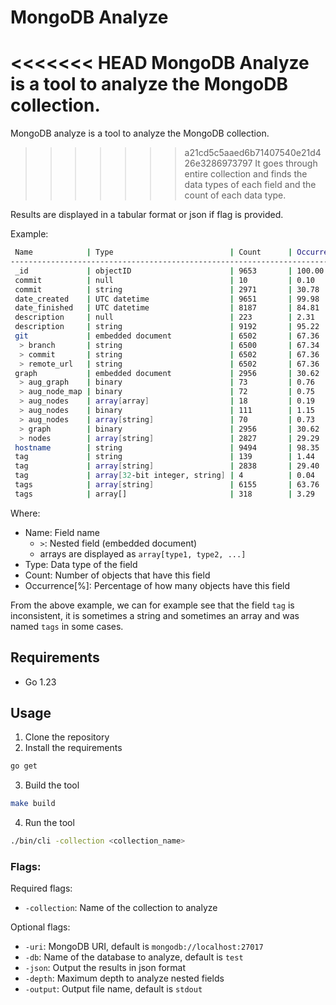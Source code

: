 # MongoDB Analyze

<<<<<<< HEAD
MongoDB Analyze is a tool to analyze the MongoDB collection.
=======
MongoDB analyze is a tool to analyze the MongoDB collection.
>>>>>>> a21cd5c5aaed6b71407540e21d426e3286973797
It goes through entire collection and finds the data types of each field and the count of each data type.

Results are displayed in a tabular format or json if flag is provided.

Example:
```bash
 Name            | Type                          | Count      | Occurrence[%]
-------------------------------------------------------------------------------
 _id             | objectID                      | 9653       | 100.00
 commit          | null                          | 10         | 0.10
 commit          | string                        | 2971       | 30.78
 date_created    | UTC datetime                  | 9651       | 99.98
 date_finished   | UTC datetime                  | 8187       | 84.81
 description     | null                          | 223        | 2.31
 description     | string                        | 9192       | 95.22
 git             | embedded document             | 6502       | 67.36
  > branch       | string                        | 6500       | 67.34
  > commit       | string                        | 6502       | 67.36
  > remote_url   | string                        | 6502       | 67.36
 graph           | embedded document             | 2956       | 30.62
  > aug_graph    | binary                        | 73         | 0.76
  > aug_node_map | binary                        | 72         | 0.75
  > aug_nodes    | array[array]                  | 18         | 0.19
  > aug_nodes    | binary                        | 111        | 1.15
  > aug_nodes    | array[string]                 | 70         | 0.73
  > graph        | binary                        | 2956       | 30.62
  > nodes        | array[string]                 | 2827       | 29.29
 hostname        | string                        | 9494       | 98.35
 tag             | string                        | 139        | 1.44
 tag             | array[string]                 | 2838       | 29.40
 tag             | array[32-bit integer, string] | 4          | 0.04
 tags            | array[string]                 | 6155       | 63.76
 tags            | array[]                       | 318        | 3.29
```
Where:
- Name: Field name
   - ` > `: Nested field (embedded document)
   - arrays are displayed as `array[type1, type2, ...]`
- Type: Data type of the field
- Count: Number of objects that have this field
- Occurrence[%]: Percentage of how many objects have this field

From the above example, we can for example see that the field `tag` is inconsistent, it is sometimes a string and sometimes an array and was named `tags` in some cases.

## Requirements
- Go 1.23

## Usage
1. Clone the repository
2. Install the requirements
```bash
go get
```
3. Build the tool
```bash
make build
```
4. Run the tool
```bash
./bin/cli -collection <collection_name>
```

### Flags:

Required flags:
- `-collection`: Name of the collection to analyze

Optional flags:
- `-uri`: MongoDB URI, default is `mongodb://localhost:27017`
- `-db`: Name of the database to analyze, default is `test`
- `-json`: Output the results in json format
- `-depth`: Maximum depth to analyze nested fields
- `-output`: Output file name, default is `stdout`
